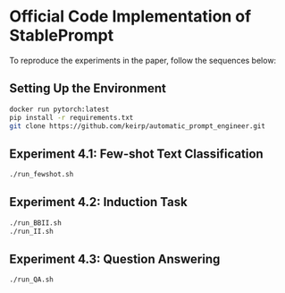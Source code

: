 # Official Code Implementation of StablePrompt

To reproduce the experiments in the paper, follow the sequences below:

## Setting Up the Environment
```bash
docker run pytorch:latest
pip install -r requirements.txt
git clone https://github.com/keirp/automatic_prompt_engineer.git
```
## Experiment 4.1: Few-shot Text Classification
```bash
./run_fewshot.sh
```

## Experiment 4.2: Induction Task
```bash
./run_BBII.sh
./run_II.sh
```

## Experiment 4.3: Question Answering
```bash
./run_QA.sh
```
